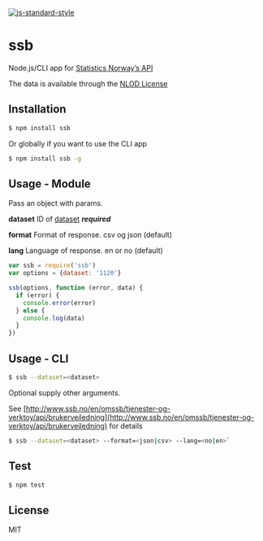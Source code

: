 [![js-standard-style](https://img.shields.io/badge/code%20style-standard-brightgreen.svg?style=flat)](https://github.com/feross/standard)
# ssb

Node.js/CLI app for [Statistics Norway’s API](http://data.ssb.no/api/?lang=en)

The data is available through the [NLOD License](http://data.norge.no/nlod/en/)

## Installation

```sh
$ npm install ssb
```

Or globally if you want to use the CLI app

```sh
$ npm install ssb -g
```

## Usage - Module

Pass an object with params.

**dataset** ID of [dataset](http://data.ssb.no/api/?lang=en) ***required***

**format** Format of response. csv og json (default)

**lang** Language of response. en or no (default)

```javascript
var ssb = require('ssb')
var options = {dataset: '1120'}

ssb(options, function (error, data) {
  if (error) {
    console.error(error)
  } else {
    console.log(data)
  }
})
```

## Usage - CLI

```sh
$ ssb --dataset=<dataset>
```

Optional supply other arguments.

See [http://www.ssb.no/en/omssb/tjenester-og-verktoy/api/brukerveiledning](http://www.ssb.no/en/omssb/tjenester-og-verktoy/api/brukerveiledning) for details

```sh
$ ssb --dataset=<dataset> --format=<json|csv> --lang=<no|en>`
```

## Test

```sh
$ npm test
```

## License
MIT